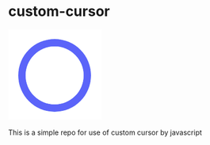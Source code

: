 # custom-cursor

![favicon](favicon.png)

This is a simple repo for use of custom cursor by javascript
